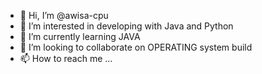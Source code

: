 - 👋 Hi, I’m @awisa-cpu
- 👀 I’m interested in developing with Java and Python
- 🌱 I’m currently learning JAVA
- 💞️ I’m looking to collaborate on OPERATING system build 
- 📫 How to reach me ...

<!---
awisa-cpu/awisa-cpu is a ✨ special ✨ repository because its `README.md` (this file) appears on your GitHub profile.
You can click the Preview link to take a look at your changes.
--->
